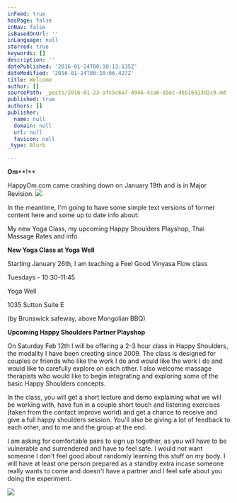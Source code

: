 ```yaml
---
inFeed: true
hasPage: false
inNav: false
isBasedOnUrl: ''
inLanguage: null
starred: true
keywords: []
description: ''
datePublished: '2016-01-24T00:10:13.135Z'
dateModified: '2016-01-24T00:10:06.427Z'
title: Welcome
author: []
sourcePath: _posts/2016-01-23-afc5c6a7-4946-4ca6-85ec-46516913d2c9.md
published: true
authors: []
publisher:
  name: null
  domain: null
  url: null
  favicon: null
_type: Blurb

---
```

**Om****!**

HappyOm.com came
crashing down on January 19th and is in Major Revision.
![](https://s3-us-west-2.amazonaws.com/the-grid-img/p/40984fa513072a89080e746676748d3c97055029.jpg)

In the meantime, I'm
going to have some simple text versions of former content here and some up to
date info about:

My new Yoga Class, my
upcoming Happy Shoulders Playshop, Thai Massage Rates and info

**New Yoga Class
at Yoga Well**

Starting January 26th,
I am teaching a Feel Good Vinyasa Flow class

Tuesdays - 10:30-11:45

Yoga Well

1035 Sutton Suite E

(by Brunswick safeway, above Mongolian BBQ)

**Upcoming Happy
Shoulders Partner Playshop**

On
Saturday Feb 12th I will be offering a 2-3 hour class in Happy Shoulders,
the modality I have been creating since 2009\. The class is designed for couples
or friends who like the work I do and would like the work I do and would like
to carefully explore on each other. I also welcome massage therapists who would
like to begin integrating and exploring some of the basic Happy Shoulders
concepts. 

In
the class, you will get a short lecture and demo explaining what we will be
working with, have fun in a couple short touch and listening exercises (taken
from the contact improve world) and get a chance to receive and give a full
happy shoulders session. You'll also be giving a lot of feedback to each other,
and to me and the group at the end.

I
am asking for comfortable pairs to sign up together, as you will have to be
vulnerable and surrendered and have to feel safe. I would not want someone I
don't feel good about randomly learning this stuff on my body. I will have at least one person prepared as a
standby extra incase someone really wants to come and doesn't have a partner
and I feel safe about you doing the experiment.

![](https://s3-us-west-2.amazonaws.com/the-grid-img/p/493f2a9cc72b20af0bfd96f140cb40a187748205.png)